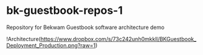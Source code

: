 # bk-guestbook-repos-1
Repository for Bekwam Guestbook software architecture demo

!Architecture(https://www.dropbox.com/s/73c242unh0mkkll/BKGuestbook_Deployment_Production.png?raw=1)
